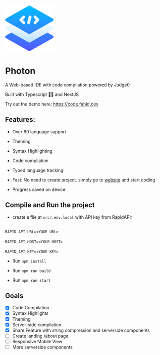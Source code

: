 <img src="/public/logo/code-logo.png" alt="MarineGEO circle logo" style="height: 156px; width:156px;"/> 

# Photon

A Web-based IDE with code compilation powered by Judge0

Built with Typescript 💪🏼 and NextJS

Try out the demo here: https://code.fahid.dev


## Features:

- Over 60 language support

- Theming
- Syntax Highlighting
- Code compilation
- Typed language tracking
- Fast: No need to create project. simply go to [website](https://code.fahid.dev) and start coding
- Progress saved on device
  

## Compile and Run the project

- create a file at `src/.env.local` with API key from RapidAPI:

```env

RAPID_API_URL=<YOUR URL>

RAPID_API_HOST=<YOUR HOST>

RAPID_API_KEY=<YOUR KEY>

```

- Run `npm install`

- Run `npm run build`

- Run `npm run start`

  

## Goals

-  [x] Code Compilation
-  [x] Syntax Highlights
-  [x] Theming
-  [x] Server-side compilation
-  [x] Share Feature with string compression and serverside components
-  [ ] Create landing /about page
-  [ ] Responsive Mobile View
-  [ ] More serverside components
